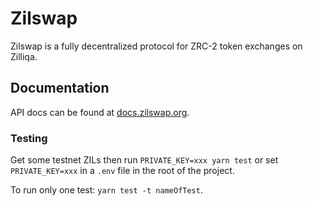 # Zilswap

Zilswap is a fully decentralized protocol for ZRC-2 token exchanges on Zilliqa.

## Documentation

API docs can be found at [docs.zilswap.org](https://docs.zilswap.org).

### Testing

Get some testnet ZILs then run `PRIVATE_KEY=xxx yarn test` or set `PRIVATE_KEY=xxx` in a `.env` file in the root of the project.

To run only one test: `yarn test -t nameOfTest`.
